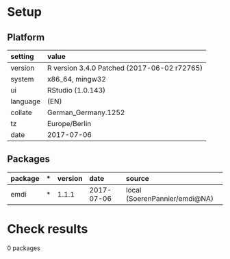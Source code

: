 # Setup

## Platform

|setting  |value                                       |
|:--------|:-------------------------------------------|
|version  |R version 3.4.0 Patched (2017-06-02 r72765) |
|system   |x86_64, mingw32                             |
|ui       |RStudio (1.0.143)                           |
|language |(EN)                                        |
|collate  |German_Germany.1252                         |
|tz       |Europe/Berlin                               |
|date     |2017-07-06                                  |

## Packages

|package |*  |version |date       |source                        |
|:-------|:--|:-------|:----------|:-----------------------------|
|emdi    |*  |1.1.1   |2017-07-06 |local (SoerenPannier/emdi@NA) |

# Check results
0 packages


